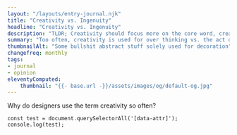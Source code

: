 ```yaml
---
layout: "/layouts/entry-journal.njk"
title: "Creativity vs. Ingenuity"
headline: "Creativity vs. Ingenuity"
description: "TLDR; Creativity should focus more on the core word, create."
summary: "Too often, creativity is used for over thinking vs. the act of creation."
thumbnailAlt: "Some bullshit abstract stuff solely used for decoration"
changefreq: monthly
tags:
- journal
- opinion
eleventyComputed:
    thumbnail: "{{- base.url -}}/assets/images/og/default-og.jpg"
---
```


Why do designers use the term creativity so often?

```
const test = document.querySelectorAll('[data-attr]');
console.log(test);
```